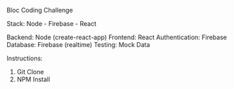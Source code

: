 Bloc Coding Challenge

Stack: Node - Firebase - React

Backend: Node (create-react-app) 
Frontend: React 
Authentication: Firebase 
Database: Firebase (realtime) 
Testing: Mock Data 

Instructions:

1. Git Clone
2. NPM Install
